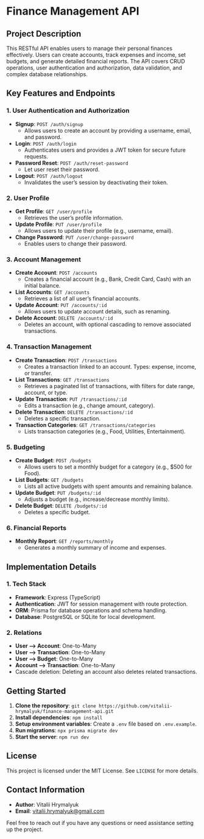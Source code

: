 # Finance Management API

## Project Description

This RESTful API enables users to manage their personal finances effectively. Users can create accounts, track expenses and income, set budgets, and generate detailed financial reports. The API covers CRUD operations, user authentication and authorization, data validation, and complex database relationships.

## Key Features and Endpoints

### 1. User Authentication and Authorization

- **Signup**: `POST /auth/signup`
  - Allows users to create an account by providing a username, email, and password.
- **Login**: `POST /auth/login`
  - Authenticates users and provides a JWT token for secure future requests.
- **Password Reset**: `POST /auth/reset-password`
  - Let user reset their password.
- **Logout**: `POST /auth/logout`
  - Invalidates the user’s session by deactivating their token.

### 2. User Profile

- **Get Profile**: `GET /user/profile`
  - Retrieves the user’s profile information.
- **Update Profile**: `PUT /user/profile`
  - Allows users to update their profile (e.g., username, email).
- **Change Password**: `PUT /user/change-password`
  - Enables users to change their password.

### 3. Account Management

- **Create Account**: `POST /accounts`
  - Creates a financial account (e.g., Bank, Credit Card, Cash) with an initial balance.
- **List Accounts**: `GET /accounts`
  - Retrieves a list of all user’s financial accounts.
- **Update Account**: `PUT /accounts/:id`
  - Allows users to update account details, such as renaming.
- **Delete Account**: `DELETE /accounts/:id`
  - Deletes an account, with optional cascading to remove associated transactions.

### 4. Transaction Management

- **Create Transaction**: `POST /transactions`
  - Creates a transaction linked to an account. Types: expense, income, or transfer.
- **List Transactions**: `GET /transactions`
  - Retrieves a paginated list of transactions, with filters for date range, account, or type.
- **Update Transaction**: `PUT /transactions/:id`
  - Edits a transaction (e.g., change amount, category).
- **Delete Transaction**: `DELETE /transactions/:id`
  - Deletes a specific transaction.
- **Transaction Categories**: `GET /transactions/categories`
  - Lists transaction categories (e.g., Food, Utilities, Entertainment).

### 5. Budgeting

- **Create Budget**: `POST /budgets`
  - Allows users to set a monthly budget for a category (e.g., $500 for Food).
- **List Budgets**: `GET /budgets`
  - Lists all active budgets with spent amounts and remaining balance.
- **Update Budget**: `PUT /budgets/:id`
  - Adjusts a budget (e.g., increase/decrease monthly limits).
- **Delete Budget**: `DELETE /budgets/:id`
  - Deletes a specific budget.

### 6. Financial Reports

- **Monthly Report**: `GET /reports/monthly`
  - Generates a monthly summary of income and expenses.

## Implementation Details

### 1. Tech Stack

- **Framework**: Express (TypeScript)
- **Authentication**: JWT for session management with route protection.
- **ORM**: Prisma for database operations and schema handling.
- **Database**: PostgreSQL or SQLite for local development.

### 2. Relations

- **User ⟶ Account**: One-to-Many
- **User ⟶ Transaction**: One-to-Many
- **User ⟶ Budget**: One-to-Many
- **Account ⟶ Transaction**: One-to-Many
- Cascade deletion: Deleting an account also deletes related transactions.

## Getting Started

1. **Clone the repository**: `git clone https://github.com/vitalii-hrymalyuk/finance-management-api.git`
2. **Install dependencies**: `npm install`
3. **Setup environment variables**: Create a `.env` file based on `.env.example`.
4. **Run migrations**: `npx prisma migrate dev`
5. **Start the server**: `npm run dev`

## License

This project is licensed under the MIT License. See `LICENSE` for more details.

## Contact Information

- **Author**: Vitalii Hrymalyuk
- **Email**: [vitalii.hrymalyuk@gmail.com](mailto:vitalii.hrymalyuk@gmail.com)

Feel free to reach out if you have any questions or need assistance setting up the project.
